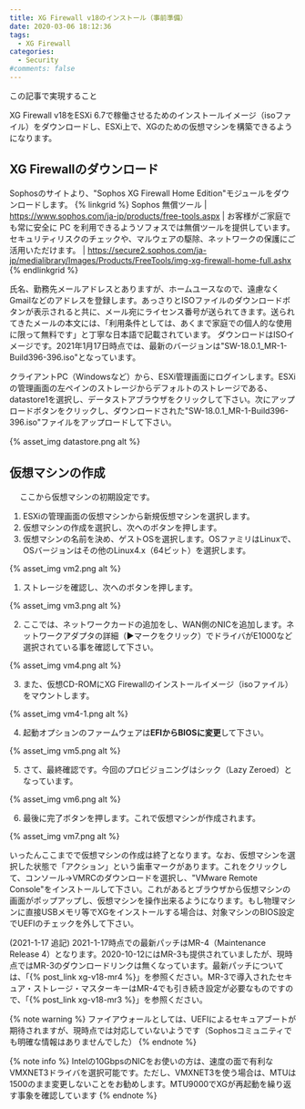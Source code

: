 ```yaml
---
title: XG Firewall v18のインストール（事前準備）
date: 2020-03-06 18:12:36
tags:
  - XG Firewall
categories:
  - Security
#comments: false
---
```

<p class="onepoint">この記事で実現すること</p>
XG Firewall v18をESXi 6.7で稼働させるためのインストールイメージ（isoファイル）をダウンロードし、ESXi上で、XGのための仮想マシンを構築できるようになります。

<!-- more -->
## XG Firewallのダウンロード

Sophosのサイトより、"Sophos XG Firewall Home Edition"モジュールをダウンロードします。
{% linkgrid %}
Sophos 無償ツール | https://www.sophos.com/ja-jp/products/free-tools.aspx | お客様がご家庭でも常に安全に PC を利用できるようソフォスでは無償ツールを提供しています。セキュリティリスクのチェックや、マルウェアの駆除、ネットワークの保護にご活用いただけます。 | https://secure2.sophos.com/ja-jp/medialibrary/Images/Products/FreeTools/img-xg-firewall-home-full.ashx
{% endlinkgrid %}

<!-- more -->
氏名、勤務先メールアドレスとありますが、ホームユースなので、遠慮なくGmailなどのアドレスを登録します。あっさりとISOファイルのダウンロードボタンが表示されると共に、メール宛にライセンス番号が送られてきます。送られてきたメールの本文には、「利用条件としては、あくまで家庭での個人的な使用に限って無料です」と丁寧な日本語で記載されています。
ダウンロードはISOイメージです。2021年1月17日時点では、最新のバージョンは"SW-18.0.1_MR-1-Build396-396.iso"となっています。

クライアントPC（Windowsなど）から、ESXi管理画面にログインします。ESXiの管理画面の左ペインのストレージからデフォルトのストレージである、datastore1を選択し、データストアブラウザをクリックして下さい。次にアップロードボタンをクリックし、ダウンロードされた"SW-18.0.1_MR-1-Build396-396.iso"ファイルをアップロードして下さい。

{% asset_img datastore.png alt %}
 　
## 仮想マシンの作成
 　
ここから仮想マシンの初期設定です。

1. ESXiの管理画面の仮想マシンから新規仮想マシンを選択します。
2. 仮想マシンの作成を選択し、次へのボタンを押します。
3. 仮想マシンの名前を決め、ゲストOSを選択します。OSファミリはLinuxで、OSバージョンはその他のLinux4.x（64ビット）を選択します。

{% asset_img vm2.png alt %}

1. ストレージを確認し、次へのボタンを押します。

{% asset_img vm3.png alt %}

2. ここでは、ネットワークカードの追加をし、WAN側のNICを追加します。ネットワークアダプタの詳細（▶︎マークをクリック）でドライバがE1000など選択されている事を確認して下さい。

{% asset_img vm4.png alt %}

3. また、仮想CD-ROMにXG Firewallのインストールイメージ（isoファイル）をマウントします。

{% asset_img vm4-1.png alt %}

4. 起動オプションのファームウェアは**EFIからBIOSに変更**して下さい。

{% asset_img vm5.png alt %}

5. さて、最終確認です。今回のプロビジョニングはシック（Lazy Zeroed）となっています。

{% asset_img vm6.png alt %}

6. 最後に完了ボタンを押します。これで仮想マシンが作成されます。

{% asset_img vm7.png alt %}

いったんここまでで仮想マシンの作成は終了となります。なお、仮想マシンを選択した状態で「アクション」という歯車マークがあります。これをクリックして、コンソール→VMRCのダウンロードを選択し、"VMware Remote Console"をインストールして下さい。これがあるとブラウザから仮想マシンの画面がポップアップし、仮想マシンを操作出来るようになります。もし物理マシンに直接USBメモリ等でXGをインストールする場合は、対象マシンのBIOS設定でUEFIのチェックを外して下さい。

(2021-1-17 追記)
2021-1-17時点での最新パッチはMR-4（Maintenance Release 4）となります。2020-10-12にはMR-3も提供されていましたが、現時点ではMR-3のダウンロードリンクは無くなっています。最新パッチについては、「{% post_link xg-v18-mr4 %}」を参照ください。MR-3で導入されたセキュア・ストレージ・マスターキーはMR-4でも引き続き設定が必要なものですので、「{% post_link xg-v18-mr3 %}」を参照ください。

{% note warning %}
ファイアウォールとしては、UEFIによるセキュアブートが期待されますが、現時点では対応していないようです（Sophosコミュニティでも明確な情報はありませんでした）
{% endnote %}

{% note info %}
Intelの10GbpsのNICをお使いの方は、速度の面で有利なVMXNET3ドライバを選択可能です。ただし、VMXNET3を使う場合は、MTUは1500のまま変更しないことをお勧めします。MTU9000でXGが再起動を繰り返す事象を確認しています
{% endnote %}

